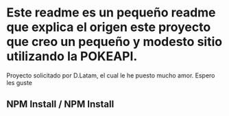 # Este readme es un pequeño readme que explica el origen este proyecto que creo un pequeño y modesto sitio utilizando la POKEAPI.

Proyecto solicitado por D.Latam, el cual le he puesto mucho amor. Espero les guste

## NPM Install / NPM Install
